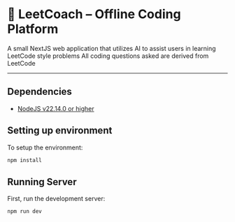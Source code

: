 # 🧠 LeetCoach – Offline Coding Platform

A small NextJS web application that utilizes AI to assist users in learning LeetCode style problems
All coding questions asked are derived from LeetCode

---

## Dependencies

- [NodeJS v22.14.0 or higher](https://nodejs.org/en)

## Setting up environment

To setup the environment:

```bash
npm install
```

## Running Server

First, run the development server:

```bash
npm run dev
```
